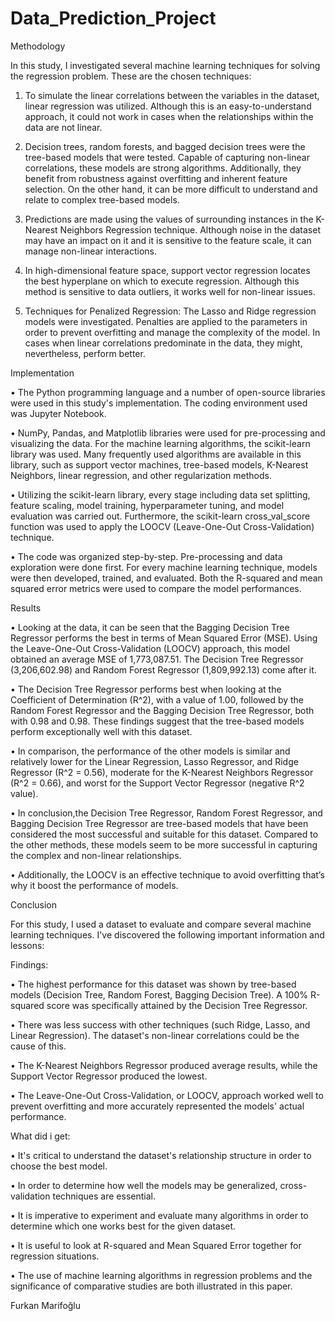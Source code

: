 # Data_Prediction_Project
Methodology

In this study, I investigated several machine learning techniques for solving the regression problem. These are the chosen techniques:

1.	To simulate the linear correlations between the variables in the dataset, linear regression was utilized. Although this is an easy-to-understand approach, it could not work in cases when the relationships within the data are not linear.

2.	Decision trees, random forests, and bagged decision trees were the tree-based models that were tested. Capable of capturing non-linear correlations, these models are strong algorithms. Additionally, they benefit from robustness against overfitting and inherent feature selection. On the other hand, it can be more difficult to understand and relate to complex tree-based models.

3.	Predictions are made using the values of surrounding instances in the K-Nearest Neighbors Regression technique. Although noise in the dataset may have an impact on it and it is sensitive to the feature scale, it can manage non-linear interactions.

4.	In high-dimensional feature space, support vector regression locates the best hyperplane on which to execute regression. Although this method is sensitive to data outliers, it works well for non-linear issues.

5.	Techniques for Penalized Regression: The Lasso and Ridge regression models were investigated. Penalties are applied to the parameters in order to prevent overfitting and manage the complexity of the model. In cases when linear correlations predominate in the data, they might, nevertheless, perform better.

Implementation

•	The Python programming language and a number of open-source libraries were used in this study's implementation. The coding environment used was Jupyter Notebook.

•	NumPy, Pandas, and Matplotlib libraries were used for pre-processing and visualizing the data. For the machine learning algorithms, the scikit-learn library was used. Many frequently used algorithms are available in this library, such as support vector machines, tree-based models, K-Nearest Neighbors, linear regression, and other regularization methods.

•	Utilizing the scikit-learn library, every stage including data set splitting, feature scaling, model training, hyperparameter tuning, and model evaluation was carried out. Furthermore, the scikit-learn cross_val_score function was used to apply the LOOCV (Leave-One-Out Cross-Validation) technique.

•	The code was organized step-by-step. Pre-processing and data exploration were done first. For every machine learning technique, models were then developed, trained, and evaluated. Both the R-squared and mean squared error metrics were used to compare the model performances.

Results
 
•	Looking at the data, it can be seen that the Bagging Decision Tree Regressor performs the best in terms of Mean Squared Error (MSE). Using the Leave-One-Out Cross-Validation (LOOCV) approach, this model obtained an average MSE of 1,773,087.51. The Decision Tree Regressor (3,206,602.98) and Random Forest Regressor (1,809,992.13) come after it.

•	The Decision Tree Regressor performs best when looking at the Coefficient of Determination (R^2), with a value of 1.00, followed by the Random Forest Regressor and the Bagging Decision Tree Regressor, both with 0.98 and 0.98. These findings suggest that the tree-based models perform exceptionally well with this dataset.

•	In comparison, the performance of the other models is similar and relatively lower for the Linear Regression, Lasso Regressor, and Ridge Regressor (R^2 = 0.56), moderate for the K-Nearest Neighbors Regressor (R^2 = 0.66), and worst for the Support Vector Regressor (negative R^2 value).

•	In conclusion,the Decision Tree Regressor, Random Forest Regressor, and Bagging Decision Tree Regressor are tree-based models that have been considered the most successful and suitable for this dataset. Compared to the other methods, these models seem to be more successful in capturing the complex and non-linear relationships.

•	Additionally, the LOOCV is an effective technique to avoid overfitting that’s why it boost the performance of models.



Conclusion

For this study, I used a dataset to evaluate and compare several machine learning techniques. I've discovered the following important information and lessons:

Findings:

•	The highest performance for this dataset was shown by tree-based models (Decision Tree, Random Forest, Bagging Decision Tree). A 100% R-squared score was specifically attained by the Decision Tree Regressor.

•	There was less success with other techniques (such Ridge, Lasso, and Linear Regression). The dataset's non-linear correlations could be the cause of this.

•	The K-Nearest Neighbors Regressor produced average results, while the Support Vector Regressor produced the lowest.

•	The Leave-One-Out Cross-Validation, or LOOCV, approach worked well to prevent overfitting and more accurately represented the models' actual performance.

What did i get:

•	It's critical to understand the dataset's relationship structure in order to choose the best model.

•	In order to determine how well the models may be generalized, cross-validation techniques are essential.

•	It is imperative to experiment and evaluate many algorithms in order to determine which one works best for the given dataset.

•	It is useful to look at R-squared and Mean Squared Error together for regression situations.

•	The use of machine learning algorithms in regression problems and the significance of comparative studies are both illustrated in this paper.


Furkan Marifoğlu 

